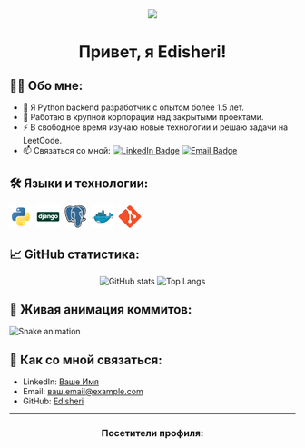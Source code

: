 <!-- Заголовок и приветствие -->
<div align="center">
  <img src="https://media.giphy.com/media/hvRJCLFzcasrR4ia7z/giphy.gif" width="30px">
  <h1>Привет, я Edisheri!</h1>
</div>

<!-- Описание -->
## :man_technologist: Обо мне:
- :telescope: Я Python backend разработчик с опытом более 1.5 лет.
- :seedling: Работаю в крупной корпорации над закрытыми проектами.
- :zap: В свободное время изучаю новые технологии и решаю задачи на LeetCode.
- :mailbox: Связаться со мной: [![LinkedIn Badge](https://img.shields.io/badge/-Ваше_Имя-blue?style=flat&logo=Linkedin&logoColor=white)](https://www.linkedin.com/in/ваш-линкедИн/) [![Email Badge](https://img.shields.io/badge/-email-c14438?style=flat&logo=Gmail&logoColor=white)](mailto:ваш.email@example.com)

## :hammer_and_wrench: Языки и технологии:
<div>
  <img src="https://github.com/devicons/devicon/blob/master/icons/python/python-original.svg" title="Python" alt="Python" width="40" height="40"/>&nbsp;
  <img src="https://github.com/devicons/devicon/blob/master/icons/django/django-original.svg" title="Django" alt="Django" width="40" height="40"/>&nbsp;
  <img src="https://github.com/devicons/devicon/blob/master/icons/postgresql/postgresql-original.svg" title="PostgreSQL" alt="PostgreSQL" width="40" height="40"/>&nbsp;
  <img src="https://github.com/devicons/devicon/blob/master/icons/docker/docker-original.svg" title="Docker" alt="Docker" width="40" height="40"/>&nbsp;
  <img src="https://github.com/devicons/devicon/blob/master/icons/git/git-original.svg" title="Git" alt="Git" width="40" height="40"/>&nbsp;
</div>

## :chart_with_upwards_trend: GitHub статистика:
<div align="center">
  <img src="https://github-readme-stats.vercel.app/api?username=ваше-имя&show_icons=true&theme=radical" alt="GitHub stats" />
  <img src="https://github-readme-stats.vercel.app/api/top-langs/?username=ваше-имя&layout=compact&theme=radical" alt="Top Langs" />
</div>

## :snake: Живая анимация коммитов:
![Snake animation](https://github.com/ваше-имя/ваше-имя/blob/output/github-contribution-grid-snake.svg)

<!-- Контакты и социальные сети -->
## :link: Как со мной связаться:
- LinkedIn: [Ваше Имя](https://www.linkedin.com/in/ваш-линкедИн/)
- Email: [ваш.email@example.com](mailto:ваш.email@example.com)
- GitHub: [Edisheri](https://github.com/Edisheri)

<!-- Нижний колонтитул -->
---
<div align="center">
  <h3>Посетители профиля:</h3>
  <img src="https://komarev.com/ghpvc/?username=ваше-имя&style=flat-square&color=blue" alt=""/>
</div>
